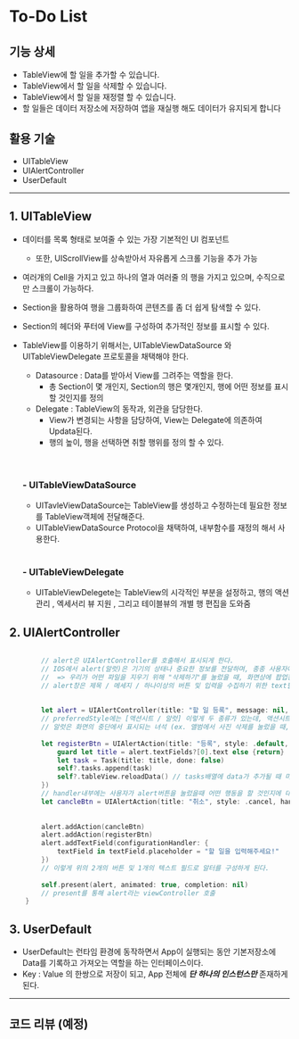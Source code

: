 # To-Do List

## 기능 상세
- TableView에 할 일을 추가할 수 있습니다.
- TableView에서 할 일을 삭제할 수 있습니다.
- TableView에서 할 일을 재정렬 할 수 있습니다.
- 할 일들은 데이터 저장소에 저장하여 앱을 재실행 해도 데이터가 유지되게 합니다

## 활용 기술
- UITableView
- UIAlertController
- UserDefault

---

## 1. **UITableView**
- 데이터를 목록 형태로 보여줄 수 있는 가장 기본적인 UI 컴포넌트
    - 또한, UIScrollView를 상속받아서 자유롭게 스크롤 기능을 추가 가능
- 여러개의 Cell을 가지고 있고 하나의 열과 여러줄 의 행을 가지고 있으며, 수직으로만 스크롤이 가능하다.
- Section을 활용하여 행을 그룹화하여 콘텐츠를 좀 더 쉽게 탐색할 수 있다.
- Section의 헤더와 푸터에 View를 구성하여 추가적인 정보를 표시할 수 있다.
- TableView를 이용하기 위해서는, UITableViewDataSource 와 UITableViewDelegate 프로토콜을 채택해야 한다. 
     - Datasource : Data를 받아서 View를 그려주는 역할을 한다.
        - 총 Section이 몇 개인지, Section의 행은 몇개인지, 행에 어떤 정보를 표시할 것인지를 정의
     - Delegate : TableView의 동작과, 외관을 담당한다.
        - View가 변경되는 사항을 담당하여, View는 Delegate에 의존하여 Updata된다. 
        - 행의 높이, 행을 선택하면 취할 행위를 정의 할 수 있다.
        <br/><br/><br/>
    ### - UITableViewDataSource
    - UITavleViewDataSource는 TableView를 생성하고 수정하는데 필요한 정보를 TableView객체에 전달해준다.
    - UITableViewDataSource Protocol을 채택하여, 내부함수를 재정의 해서 사용한다.
    <br/><br/>

    ### - UITableViewDelegate
    - UITableViewDelegete는 TableView의 시각적인 부분을 설정하고, 행의 액션관리 , 엑세서리 뷰 지원 , 그리고 테이블뷰의 개별 행 편집을 도와줌

 ## 2. **UIAlertController**
```swift

        // alert은 UIAlertController를 호출해서 표시되게 한다.
        // IOS에서 alert(알럿)은 기기의 상태나 중요한 정보를 전달하며, 종종 사용자에게 피드백을 요청하기 위해 사용이 된다
        //  => 우리가 어떤 파일을 지우기 위해 "삭제하기"를 눌렀을 때, 화면상에 팝업창 처럼 나타나서 "삭제하시겠습니까? 삭제하기 / 취소" 와 같은 창을 말한다.
        // alert창은 제목 / 메세지 / 하나이상의 버튼 및 입력을 수집하기 위한 text필드로 구성된다.
        
        
        let alert = UIAlertController(title: "할 일 등록", message: nil, preferredStyle: .alert)
        // preferredStyle에는 [액션시트 / 알럿] 이렇게 두 종류가 있는데, 액션시트는 화면의 하단에서 표시되는 녀석 (ex. sns에서 공유하기를 눌렀을 떄, 공유하기 관련 설정이 하단에서 등장하는 것 마냥)
        // 알럿은 화면의 중단에서 표시되는 녀석 (ex. 앨범에서 사진 삭제를 눌렀을 때, 화면의 중앙에서 [삭제하기 / 취소] 와 같이 표시되는 것)
        
        let registerBtn = UIAlertAction(title: "등록", style: .default, handler: { [weak self] _ in
            guard let title = alert.textFields?[0].text else {return}
            let task = Task(title: title, done: false)
            self?.tasks.append(task)
            self?.tableView.reloadData() // tasks배열에 data가 추가될 때 마다, tableView를 갱신해서 데이터를 Load해온다.
        })
        // handler내부에는 사용자가 alert버튼을 눌렀을때 어떤 행동을 할 것인지에 대한 클로저를 정의해주면 된다!!
        let cancleBtn = UIAlertAction(title: "취소", style: .cancel, handler: nil)
         
        
        alert.addAction(cancleBtn)
        alert.addAction(registerBtn)
        alert.addTextField(configurationHandler: {
            textField in textField.placeholder = "할 일을 입력해주세요!"
        })
        // 이렇게 위의 2개의 버튼 및 1개의 텍스트 필드로 알터를 구성하게 된다.
        
        self.present(alert, animated: true, completion: nil)
        // present를 통해 alert라는 viewController 호출
    }    
 ```
 ## 3. **UserDefault**
 - UserDefault는 런타임 환경에 동작하면서 App이 실행되는 동안 기본저장소에 Data를 기록하고 가져오는 역할을 하는 인터페이스이다.
 - Key : Value 의 한쌍으로 저장이 되고, App 전체에 _**단 하나의 인스턴스만**_ 존재하게 된다.

---
## 코드 리뷰 (예정)

